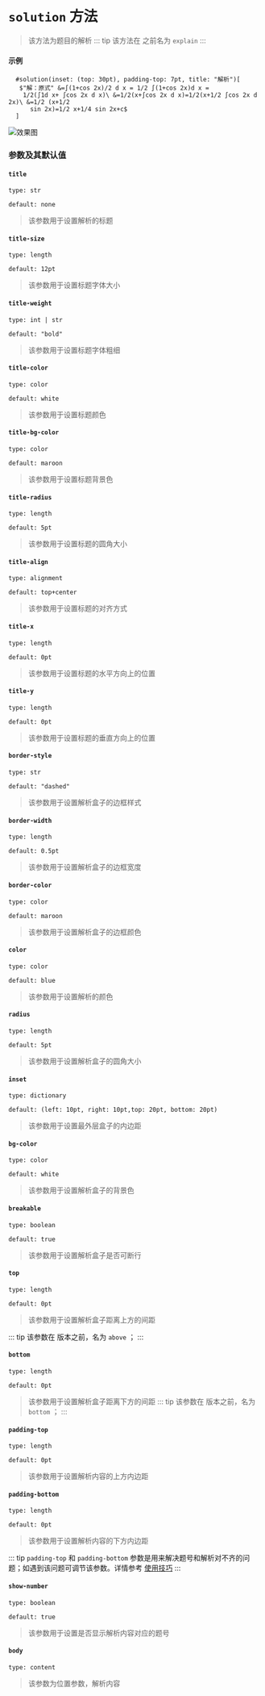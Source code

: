 # `solution` 方法
>该方法为题目的解析
::: tip
该方法在 <Badge type="warning" text="0.1.4" /> 之前名为 `explain`
:::

#### 示例
```typst
  #solution(inset: (top: 30pt), padding-top: 7pt, title: "解析")[
   $"解：原式" &=∫(1+cos 2x)/2 d x = 1/2 ∫(1+cos 2x)d x =
    1/2(∫1d x+ ∫cos 2x d x)\ &=1/2(x+∫cos 2x d x)=1/2(x+1/2 ∫cos 2x d 2x)\ &=1/2 (x+1/2
      sin 2x)=1/2 x+1/4 sin 2x+c$
  ]
```

![效果图](/tips2.png)


### 参数及其默认值

#### `title`

`type: str`

`default: none`

>该参数用于设置解析的标题

#### `title-size`

`type: length`

`default: 12pt`

>该参数用于设置标题字体大小

#### `title-weight`

`type: int | str`

`default: "bold"`

>该参数用于设置标题字体粗细

#### `title-color`

`type: color`

`default: white`

>该参数用于设置标题颜色

#### `title-bg-color`

`type: color`

`default: maroon`

>该参数用于设置标题背景色

#### `title-radius`

`type: length`

`default: 5pt`

>该参数用于设置标题的圆角大小

#### `title-align`

`type: alignment`

`default: top+center`

>该参数用于设置标题的对齐方式

#### `title-x`

`type: length`

`default: 0pt`

>该参数用于设置标题的水平方向上的位置

#### `title-y`

`type: length`

`default: 0pt`

>该参数用于设置标题的垂直方向上的位置

#### `border-style`

`type: str`

`default: "dashed"`

>该参数用于设置解析盒子的边框样式

#### `border-width`

`type: length`

`default: 0.5pt`

>该参数用于设置解析盒子的边框宽度

#### `border-color`

`type: color`

`default: maroon`

>该参数用于设置解析盒子的边框颜色

#### `color`

`type: color`

`default: blue`

>该参数用于设置解析的颜色

#### `radius`

`type: length`

`default: 5pt`

>该参数用于设置解析盒子的圆角大小

#### `inset`

`type: dictionary`

`default: (left: 10pt, right: 10pt,top: 20pt, bottom: 20pt)`

>该参数用于设置最外层盒子的内边距

#### `bg-color`

`type: color`

`default: white`

>该参数用于设置解析盒子的背景色

#### `breakable`

`type: boolean`

`default: true`

>该参数用于设置解析盒子是否可断行

#### `top`

`type: length`

`default: 0pt`

>该参数用于设置解析盒子距离上方的间距

::: tip
该参数在 <Badge type="warning" text="0.1.7" /> 版本之前，名为 `above` ；
:::


#### `bottom`

`type: length`

`default: 0pt`

>该参数用于设置解析盒子距离下方的间距
::: tip
该参数在 <Badge type="warning" text="0.1.7" /> 版本之前，名为 `bottom` ；
:::

#### `padding-top`

`type: length`

`default: 0pt`
>该参数用于设置解析内容的上方内边距

#### `padding-bottom`

`type: length`

`default: 0pt`
>该参数用于设置解析内容的下方内边距

::: tip
`padding-top` 和 `padding-bottom` 参数是用来解决题号和解析对不齐的问题；如遇到该问题可调节该参数。详情参考 [使用技巧](https://ezexam.pages.dev/tips)
:::

#### `show-number`

`type: boolean`

`default: true`

>该参数用于设置是否显示解析内容对应的题号

#### `body`

`type: content`

>该参数为位置参数，解析内容